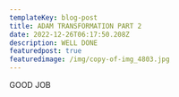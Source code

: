 ```yaml
---
templateKey: blog-post
title: ADAM TRANSFORMATION PART 2
date: 2022-12-26T06:17:50.208Z
description: WELL DONE
featuredpost: true
featuredimage: /img/copy-of-img_4803.jpg
---
```

G﻿OOD JOB